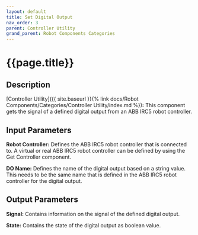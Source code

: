 ```yaml
---
layout: default
title: Set Digital Output
nav_order: 3
parent: Controller Utility
grand_parent: Robot Components Categories
---
```


# **{{page.title}}**

## **Description**

[Controller Utility]({{ site.baseurl }}{% link docs/Robot Components/Categories/Controller Utility/index.md %})**:** This component gets the signal of a defined digital output from an ABB IRC5 robot controller.

## **Input Parameters**

**Robot Controller:** Defines the ABB IRC5 robot controller that is connected to. A virtual or real ABB IRC5 robot controller can be defined by using the Get Controller component.

**DO Name:** Defines the name of the digital output based on a string value. This needs to be the same name that is defined in the ABB IRC5 robot controller for the digital output.

## **Output Parameters**

**Signal:** Contains information on the signal of the defined digital output.

**State:** Contains the state of the digital output as boolean value.